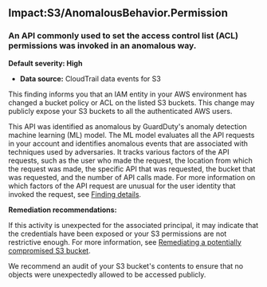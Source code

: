 Impact:S3/AnomalousBehavior.Permission
--------------------------------------

### An API commonly used to set the access control list (ACL) permissions was invoked in an anomalous way.

**Default severity: High**

* **Data source:** CloudTrail data events for S3

This finding informs you that an IAM entity in your AWS environment has changed a bucket policy or ACL on the listed S3 buckets. This change may publicly expose your S3 buckets to all the authenticated AWS users.

This API was identified as anomalous by GuardDuty's anomaly detection machine learning (ML) model. The ML model evaluates all the API requests in your account and identifies anomalous events that are associated with techniques used by adversaries. It tracks various factors of the API requests, such as the user who made the request, the location from which the request was made, the specific API that was requested, the bucket that was requested, and the number of API calls made. For more information on which factors of the API request are unusual for the user identity that invoked the request, see [Finding details](https://docs.aws.amazon.com/guardduty/latest/ug/guardduty_findings-summary.html#finding-anomalous).

**Remediation recommendations:**

If this activity is unexpected for the associated principal, it may indicate that the credentials have been exposed or your S3 permissions are not restrictive enough. For more information, see [Remediating a potentially compromised S3 bucket](https://docs.aws.amazon.com/guardduty/latest/ug/compromised-s3.html).

We recommend an audit of your S3 bucket's contents to ensure that no objects were unexpectedly allowed to be accessed publicly.